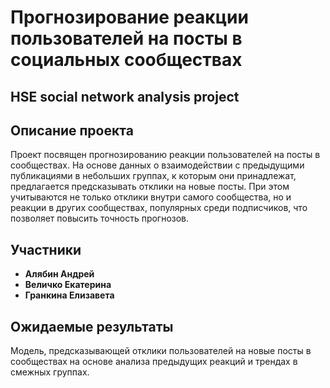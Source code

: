 

# Прогнозирование реакции пользователей на посты в социальных сообществах

## HSE social network analysis project
## Описание проекта


Проект посвящен прогнозированию реакции пользователей на посты в сообществах. На основе данных о взаимодействии с предыдущими публикациями в небольших группах, к которым они принадлежат, предлагается предсказывать отклики на новые посты. При этом учитываются не только отклики внутри самого сообщества, но и реакции в других сообществах, популярных среди подписчиков, что позволяет повысить точность прогнозов.

## Участники

- **Алябин Андрей**
- **Величко Екатерина**
- **Гранкина Елизавета**

## Ожидаемые результаты

Модель, предсказывающей отклики пользователей на новые посты в сообществах на основе анализа предыдущих реакций и трендах в смежных группах.
